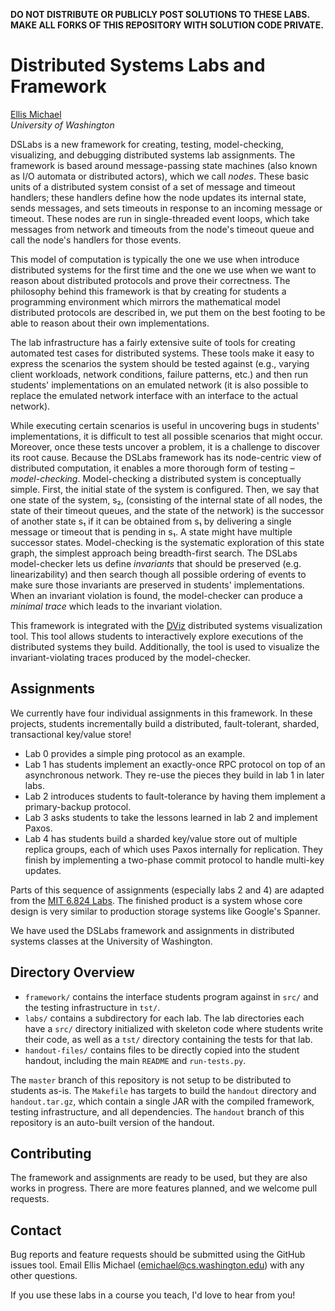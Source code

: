 **DO NOT DISTRIBUTE OR PUBLICLY POST SOLUTIONS TO THESE LABS. MAKE ALL FORKS OF
THIS REPOSITORY WITH SOLUTION CODE PRIVATE.**


# Distributed Systems Labs and Framework

[Ellis Michael](http://ellismichael.com/)  
*University of Washington*


DSLabs is a new framework for creating, testing, model-checking, visualizing,
and debugging distributed systems lab assignments. The framework is based around
message-passing state machines (also known as I/O automata or distributed
actors), which we call *nodes*. These basic units of a distributed system
consist of a set of message and timeout handlers; these handlers define how the
node updates its internal state, sends messages, and sets timeouts in response
to an incoming message or timeout. These nodes are run in single-threaded event
loops, which take messages from network and timeouts from the node's timeout
queue and call the node's handlers for those events.

This model of computation is typically the one we use when introduce distributed
systems for the first time and the one we use when we want to reason about
distributed protocols and prove their correctness. The philosophy behind this
framework is that by creating for students a programming environment which
mirrors the mathematical model distributed protocols are described in, we put
them on the best footing to be able to reason about their own implementations.

The lab infrastructure has a fairly extensive suite of tools for creating
automated test cases for distributed systems. These tools make it easy to
express the scenarios the system should be tested against (e.g., varying client
workloads, network conditions, failure patterns, etc.) and then run students'
implementations on an emulated network (it is also possible to replace
the emulated network interface with an interface to the actual network).

While executing certain scenarios is useful in uncovering bugs in students'
implementations, it is difficult to test all possible scenarios that might
occur. Moreover, once these tests uncover a problem, it is a challenge to
discover its root cause. Because the DSLabs framework has its node-centric view
of distributed computation, it enables a more thorough form of testing –
*model-checking*. Model-checking a distributed system is conceptually simple.
First, the initial state of the system is configured. Then, we say that one
state of the system, s₂, (consisting of the internal state of all nodes, the
state of their timeout queues, and the state of the network) is the successor of
another state s₁ if it can be obtained from s₁ by delivering a single message or
timeout that is pending in s₁. A state might have multiple successor states.
Model-checking is the systematic exploration of this state graph, the simplest
approach being breadth-first search. The DSLabs model-checker lets us define
*invariants* that should be preserved (e.g. linearizability) and then search
though all possible ordering of events to make sure those invariants are
preserved in students' implementations. When an invariant violation is found,
the model-checker can produce a *minimal trace* which leads to the invariant
violation.

This framework is integrated with the [DViz](https://github.com/uwplse/dviz)
distributed systems visualization tool. This tool allows students to
interactively explore executions of the distributed systems they build.
Additionally, the tool is used to visualize the invariant-violating traces
produced by the model-checker.

## Assignments
We currently have four individual assignments in this framework. In these
projects, students incrementally build a distributed, fault-tolerant, sharded,
transactional key/value store!
- Lab 0 provides a simple ping protocol as an example.
- Lab 1 has students implement an exactly-once RPC protocol on top of an
  asynchronous network. They re-use the pieces they build in lab 1 in later labs.
- Lab 2 introduces students to fault-tolerance by having them implement a
  primary-backup protocol.
- Lab 3 asks students to take the lessons learned in lab 2 and implement Paxos.
- Lab 4 has students build a sharded key/value store out of multiple replica
  groups, each of which uses Paxos internally for replication. They finish by
  implementing a two-phase commit protocol to handle multi-key updates.

Parts of this sequence of assignments (especially labs 2 and 4) are adapted from
the [MIT 6.824 Labs](http://nil.csail.mit.edu/6.824/2015/). The finished product
is a system whose core design is very similar to production storage systems like
Google's Spanner.

We have used the DSLabs framework and assignments in distributed systems classes
at the University of Washington.


## Directory Overview
- `framework/` contains the interface students program against in `src/` and the
  testing infrastructure in `tst/`.
- `labs/` contains a subdirectory for each lab. The lab directories each have a
  `src/` directory initialized with skeleton code where students write their
  code, as well as a `tst/` directory containing the tests for that lab.
- `handout-files/` contains files to be directly copied into the student
  handout, including the main `README` and `run-tests.py`.

The `master` branch of this repository is not setup to be distributed to
students as-is. The `Makefile` has targets to build the `handout` directory and
`handout.tar.gz`, which contain a single JAR with the compiled framework,
testing infrastructure, and all dependencies. The `handout` branch of this
repository is an auto-built version of the handout.


## Contributing
The framework and assignments are ready to be used, but they are also works in
progress. There are more features planned, and we welcome pull requests.


## Contact
Bug reports and feature requests should be submitted using the GitHub issues
tool. Email Ellis Michael (emichael@cs.washington.edu) with any other questions.

If you use these labs in a course you teach, I'd love to hear from you!
